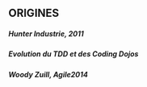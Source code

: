 ## ORIGINES

##### Hunter Industrie, 2011

##### Evolution du TDD et des Coding Dojos

##### Woody Zuill, Agile2014

